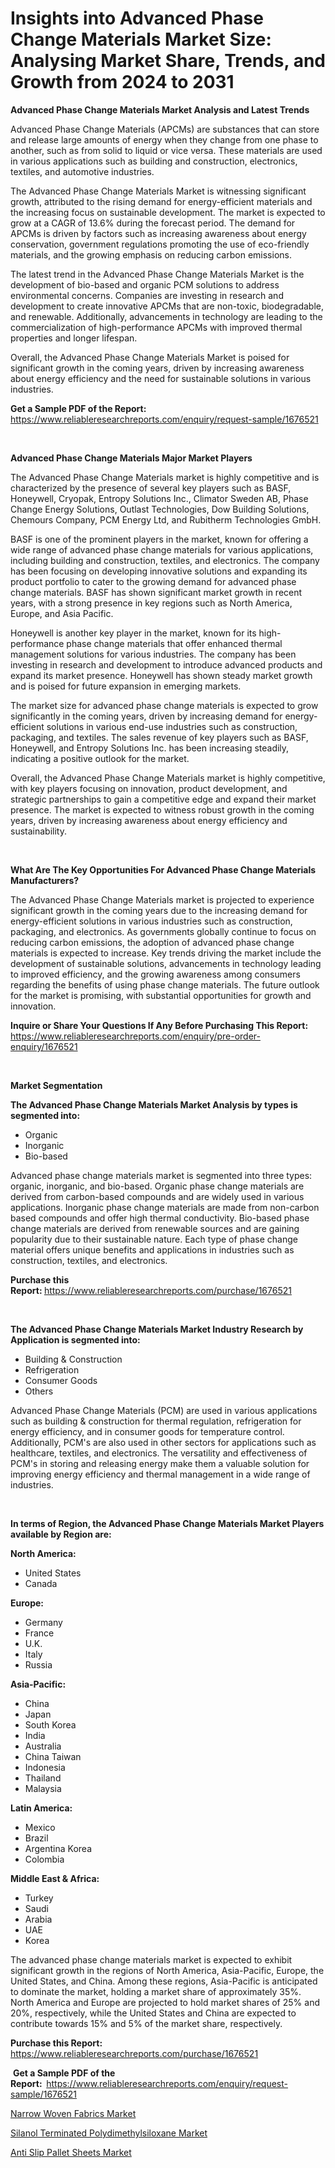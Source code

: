 <p><h1>Insights into Advanced Phase Change Materials Market Size: Analysing Market Share, Trends, and Growth from 2024 to 2031</h1></p><p><strong>Advanced Phase Change Materials Market Analysis and Latest Trends</strong></p>
<p><p>Advanced Phase Change Materials (APCMs) are substances that can store and release large amounts of energy when they change from one phase to another, such as from solid to liquid or vice versa. These materials are used in various applications such as building and construction, electronics, textiles, and automotive industries.</p><p>The Advanced Phase Change Materials Market is witnessing significant growth, attributed to the rising demand for energy-efficient materials and the increasing focus on sustainable development. The market is expected to grow at a CAGR of 13.6% during the forecast period. The demand for APCMs is driven by factors such as increasing awareness about energy conservation, government regulations promoting the use of eco-friendly materials, and the growing emphasis on reducing carbon emissions.</p><p>The latest trend in the Advanced Phase Change Materials Market is the development of bio-based and organic PCM solutions to address environmental concerns. Companies are investing in research and development to create innovative APCMs that are non-toxic, biodegradable, and renewable. Additionally, advancements in technology are leading to the commercialization of high-performance APCMs with improved thermal properties and longer lifespan.</p><p>Overall, the Advanced Phase Change Materials Market is poised for significant growth in the coming years, driven by increasing awareness about energy efficiency and the need for sustainable solutions in various industries.</p></p>
<p><strong>Get a Sample PDF of the Report:&nbsp;</strong> <a href="https://www.reliableresearchreports.com/enquiry/request-sample/1676521">https://www.reliableresearchreports.com/enquiry/request-sample/1676521</a></p>
<p>&nbsp;</p>
<p><strong>Advanced Phase Change Materials Major Market Players</strong></p>
<p><p>The Advanced Phase Change Materials market is highly competitive and is characterized by the presence of several key players such as BASF, Honeywell, Cryopak, Entropy Solutions Inc., Climator Sweden AB, Phase Change Energy Solutions, Outlast Technologies, Dow Building Solutions, Chemours Company, PCM Energy Ltd, and Rubitherm Technologies GmbH.</p><p>BASF is one of the prominent players in the market, known for offering a wide range of advanced phase change materials for various applications, including building and construction, textiles, and electronics. The company has been focusing on developing innovative solutions and expanding its product portfolio to cater to the growing demand for advanced phase change materials. BASF has shown significant market growth in recent years, with a strong presence in key regions such as North America, Europe, and Asia Pacific.</p><p>Honeywell is another key player in the market, known for its high-performance phase change materials that offer enhanced thermal management solutions for various industries. The company has been investing in research and development to introduce advanced products and expand its market presence. Honeywell has shown steady market growth and is poised for future expansion in emerging markets.</p><p>The market size for advanced phase change materials is expected to grow significantly in the coming years, driven by increasing demand for energy-efficient solutions in various end-use industries such as construction, packaging, and textiles. The sales revenue of key players such as BASF, Honeywell, and Entropy Solutions Inc. has been increasing steadily, indicating a positive outlook for the market.</p><p>Overall, the Advanced Phase Change Materials market is highly competitive, with key players focusing on innovation, product development, and strategic partnerships to gain a competitive edge and expand their market presence. The market is expected to witness robust growth in the coming years, driven by increasing awareness about energy efficiency and sustainability.</p></p>
<p>&nbsp;</p>
<p><strong>What Are The Key Opportunities For Advanced Phase Change Materials Manufacturers?</strong></p>
<p><p>The Advanced Phase Change Materials market is projected to experience significant growth in the coming years due to the increasing demand for energy-efficient solutions in various industries such as construction, packaging, and electronics. As governments globally continue to focus on reducing carbon emissions, the adoption of advanced phase change materials is expected to increase. Key trends driving the market include the development of sustainable solutions, advancements in technology leading to improved efficiency, and the growing awareness among consumers regarding the benefits of using phase change materials. The future outlook for the market is promising, with substantial opportunities for growth and innovation.</p></p>
<p><strong>Inquire or Share Your Questions If Any Before Purchasing This Report:</strong> <a href="https://www.reliableresearchreports.com/enquiry/pre-order-enquiry/1676521">https://www.reliableresearchreports.com/enquiry/pre-order-enquiry/1676521</a></p>
<p>&nbsp;</p>
<p><strong>Market Segmentation</strong></p>
<p><strong>The Advanced Phase Change Materials Market Analysis by types is segmented into:</strong></p>
<p><ul><li>Organic</li><li>Inorganic</li><li>Bio-based</li></ul></p>
<p><p>Advanced phase change materials market is segmented into three types: organic, inorganic, and bio-based. Organic phase change materials are derived from carbon-based compounds and are widely used in various applications. Inorganic phase change materials are made from non-carbon based compounds and offer high thermal conductivity. Bio-based phase change materials are derived from renewable sources and are gaining popularity due to their sustainable nature. Each type of phase change material offers unique benefits and applications in industries such as construction, textiles, and electronics.</p></p>
<p><strong>Purchase this Report:&nbsp;</strong><a href="https://www.reliableresearchreports.com/purchase/1676521">https://www.reliableresearchreports.com/purchase/1676521</a></p>
<p>&nbsp;</p>
<p><strong>The Advanced Phase Change Materials Market Industry Research by Application is segmented into:</strong></p>
<p><ul><li>Building & Construction</li><li>Refrigeration</li><li>Consumer Goods</li><li>Others</li></ul></p>
<p><p>Advanced Phase Change Materials (PCM) are used in various applications such as building & construction for thermal regulation, refrigeration for energy efficiency, and in consumer goods for temperature control. Additionally, PCM's are also used in other sectors for applications such as healthcare, textiles, and electronics. The versatility and effectiveness of PCM's in storing and releasing energy make them a valuable solution for improving energy efficiency and thermal management in a wide range of industries.</p></p>
<p>&nbsp;</p>
<p><strong>In terms of Region, the Advanced Phase Change Materials Market Players available by Region are:</strong></p>
<p>
    <p> <strong> North America: </strong>
        <ul>
            <li>United States</li>
            <li>Canada</li>
        </ul>
        </p> 
    <p> <strong> Europe: </strong>
        <ul>
            <li>Germany</li>
            <li>France</li>
            <li>U.K.</li>
            <li>Italy</li>
            <li>Russia</li>
        </ul>
        </p> 
    <p> <strong> Asia-Pacific: </strong>
        <ul>
            <li>China</li>
            <li>Japan</li>
            <li>South Korea</li>
            <li>India</li>
            <li>Australia</li>
            <li>China Taiwan</li>
            <li>Indonesia</li>
            <li>Thailand</li>
            <li>Malaysia</li>
        </ul>
        </p> 
    <p> <strong> Latin America: </strong>
        <ul>
            <li>Mexico</li>
            <li>Brazil</li>
            <li>Argentina Korea</li>
            <li>Colombia</li>
        </ul>
        </p> 
    <p> <strong> Middle East & Africa: </strong>
        <ul>
            <li>Turkey</li>
            <li>Saudi</li>
            <li>Arabia</li>
            <li>UAE</li>
            <li>Korea</li>
        </ul>
    </p>
    </p>
<p><p>The advanced phase change materials market is expected to exhibit significant growth in the regions of North America, Asia-Pacific, Europe, the United States, and China. Among these regions, Asia-Pacific is anticipated to dominate the market, holding a market share of approximately 35%. North America and Europe are projected to hold market shares of 25% and 20%, respectively, while the United States and China are expected to contribute towards 15% and 5% of the market share, respectively.</p></p>
<p><strong>Purchase this Report: </strong><a href="https://www.reliableresearchreports.com/purchase/1676521">https://www.reliableresearchreports.com/purchase/1676521</a></p>
<p>&nbsp;<strong>Get a Sample PDF of the Report:&nbsp;&nbsp;</strong><a href="https://www.reliableresearchreports.com/enquiry/request-sample/1676521">https://www.reliableresearchreports.com/enquiry/request-sample/1676521</a></p>
<p><strong></strong></p>
<p><p><a href="https://github.com/yemakinde/Market-Research-Report-List-1/blob/main/narrow-woven-fabrics-market.md">Narrow Woven Fabrics Market</a></p><p><a href="https://view.publitas.com/reportprime-1/silanol-terminated-polydimethylsiloxane-market-growth-market-trends-covid-19-impact-and-forecasts-for-period-from-2023-2030/">Silanol Terminated Polydimethylsiloxane Market</a></p><p><a href="https://github.com/Alonsoolds3wq1d81czn8rbol/Market-Research-Report-List-1/blob/main/anti-slip-pallet-sheets-market.md">Anti Slip Pallet Sheets Market</a></p></p>
